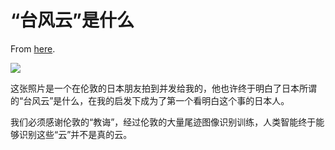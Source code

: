 # “台风云”是什么

From [here](https://yinwang1.substack.com/p/f3a).

![](https://substackcdn.com/image/fetch/w_1456,c_limit,f_auto,q_auto:good,fl_progressive:steep/https%3A%2F%2Fsubstack-post-media.s3.amazonaws.com%2Fpublic%2Fimages%2F6441f87c-f596-460b-b904-eea1aa97ec47_1109x1479.jpeg)

这张照片是一个在伦敦的日本朋友拍到并发给我的，他也许终于明白了日本所谓的“台风云”是什么，在我的启发下成为了第一个看明白这个事的日本人。

我们必须感谢伦敦的“教诲”，经过伦敦的大量尾迹图像识别训练，人类智能终于能够识别这些“云”并不是真的云。
